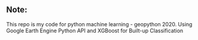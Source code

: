 ## Note:
This repo is my code for python machine learning - geopython 2020. Using Google Earth Engine Python API and XGBoost for Built-up Classification
